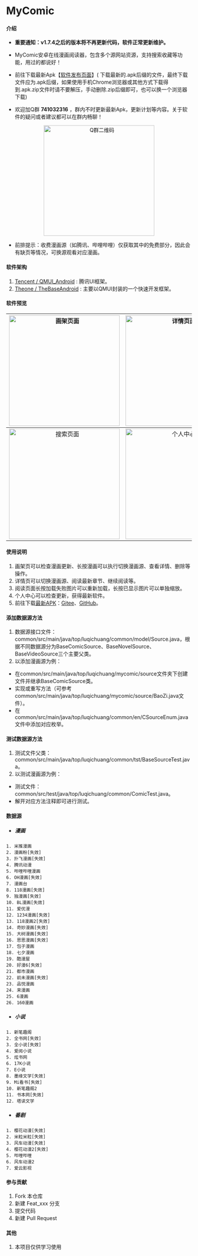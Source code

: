 # MyComic

#### 介绍
- **重要通知：v1.7.4之后的版本将不再更新代码，软件正常更新维护。**

- MyComic安卓在线漫画阅读器，包含多个源网站资源，支持搜索收藏等功能，用过的都说好！

- 前往下载最新Apk【[软件发布页面](https://gitee.com/luqichuang/MyComic/releases "Gitee地址")】(
  下载最新的.apk后缀的文件，最终下载文件应为.apk后缀，如果使用手机Chrome浏览器或其他方式下载得到.apk.zip文件时请不要解压，手动删除.zip后缀即可，也可以换一个浏览器下载)

- 欢迎加Q群 **741032316** ，群内不时更新最新Apk，更新计划等内容。关于软件的疑问或者建议都可以在群内畅聊！

<div align="center">
<img src="https://gitee.com/luqichuang/MyComic/raw/release/app/src/main/assets/qrcode.jpg" height="300" alt="Q群二维码"/>
</div>

- 前排提示：收费漫画源（如腾讯、哔哩哔哩）仅获取其中的免费部分，因此会有缺页等情况，可换源观看对应漫画。

#### 软件架构

1.  [Tencent / QMUI_Android](https://github.com/Tencent/QMUI_Android "Tencent / QMUI_Android") : 腾讯UI框架。
2.  [Theone / TheBaseAndroid](https://gitee.com/theoneee/TheBase "Theone / TheBaseAndroid") : 主要以QMUI封装的一个快速开发框架。

#### 软件预览

| <img src="https://gitee.com/luqichuang/MyComic/raw/release/app/src/main/assets/1.jpg" width="300" alt="画架页面"/> | <img src="https://gitee.com/luqichuang/MyComic/raw/release/app/src/main/assets/2.jpg" width="300" alt="详情页面"/> |  <img src="https://gitee.com/luqichuang/MyComic/raw/release/app/src/main/assets/3.jpg" width="300" alt="阅读页面"/>  |
|:--------------------------------------------------------------------------------------------------------------:|:--------------------------------------------------------------------------------------------------------------:|:----------------------------------------------------------------------------------------------------------------:|
| <img src="https://gitee.com/luqichuang/MyComic/raw/release/app/src/main/assets/4.jpg" width="300" alt="搜索页面"/> | <img src="https://gitee.com/luqichuang/MyComic/raw/release/app/src/main/assets/5.jpg" width="300" alt="个人中心"/> | <img src="https://gitee.com/luqichuang/MyComic/raw/release/app/src/main/assets/6.jpg" width="300" alt="小说阅读页面"/> |

#### 使用说明

1.  画架页可以检查漫画更新、长按漫画可以执行切换漫画源、查看详情、删除等操作。
2.  详情页可以切换漫画源、阅读最新章节、继续阅读等。
3.  阅读页面长按加载失败图片可以重新加载，长按已显示图片可以单独缩放。
4.  个人中心可以检查更新，获得最新软件。
5.  前往下载[最新APK](https://gitee.com/luqichuang/MyComic/releases "Gitee地址")：[Gitee](https://gitee.com/luqichuang/MyComic/releases "Gitee地址")、[GitHub](https://github.com/LC184722/MyComic/releases "GitHub地址")。

#### 添加数据源方法

1.  数据源接口文件：common/src/main/java/top/luqichuang/common/model/Source.java，根据不同数据源分为BaseComicSource、BaseNovelSource、BaseVideoSource三个主要父类。
2.  以添加漫画源为例：
- 在common/src/main/java/top/luqichuang/mycomic/source文件夹下创建文件并继承BaseComicSource类。
- 实现或重写方法（可参考common/src/main/java/top/luqichuang/mycomic/source/BaoZi.java文件）。
- 在common/src/main/java/top/luqichuang/common/en/CSourceEnum.java文件中添加对应枚举。

#### 测试数据源方法

1. 测试文件父类：common/src/main/java/top/luqichuang/common/tst/BaseSourceTest.java。
2. 以测试漫画源为例：
- 测试文件：common/src/test/java/top/luqichuang/common/ComicTest.java。
- 解开对应方法注释即可进行测试。

#### 数据源

- ##### 漫画

```
1. 米推漫画
2. 漫画粉[失效]
3. 扑飞漫画[失效]
4. 腾讯动漫
5. 哔哩哔哩漫画
6. OH漫画[失效]
7. 漫画台
8. 118漫画[失效]
9. 独漫画[失效]
10. BL漫画[失效]
11. 爱优漫
12. 1234漫画[失效]
13. 118漫画2[失效]
14. 奇妙漫画[失效]
15. 大树漫画[失效]
16. 思思漫画[失效]
17. 包子漫画
18. 七夕漫画
19. 酷漫屋
20. 好漫6[失效]
21. 都市漫画
22. 前未漫画[失效]
23. 品悦漫画
24. 来漫画
25. 6漫画
26. 160漫画
```

- ##### 小说

```
1. 新笔趣阁
2. 全书网[失效]
3. 全小说[失效]
4. 爱阅小说
5. 炫书网
6. 17K小说
7. E小说
8. 墨缘文学[失效]
9. Mi看书[失效]
10. 新笔趣阁2
11. 书本网[失效]
12. 塔读文学
```

- ##### 番剧

```
1. 樱花动漫[失效]
2. 米粒米粒[失效]
3. 风车动漫[失效]
4. 樱花动漫2[失效]
5. 哔哩哔哩
6. 风车动漫2
7. 爱云影视
```

#### 参与贡献

1. Fork 本仓库
2. 新建 Feat_xxx 分支
3. 提交代码
4. 新建 Pull Request

#### 其他

1.  本项目仅供学习使用
